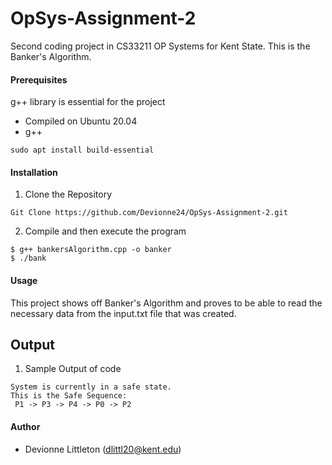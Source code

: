 # OpSys-Assignment-2
Second coding project in CS33211 OP Systems for Kent State. This is the Banker's Algorithm.

#### Prerequisites 
g++ library is essential for the project
  - Compiled on Ubuntu 20.04
  - g++


```
sudo apt install build-essential
```

#### Installation
1. Clone the Repository
```
Git Clone https://github.com/Devionne24/OpSys-Assignment-2.git
```
2. Compile and then execute the program
```
$ g++ bankersAlgorithm.cpp -o banker
$ ./bank
```

#### Usage
This project shows off Banker's Algorithm and proves to be able to read the necessary data from the input.txt file that was created. 

## Output
1. Sample Output of code
```
System is currently in a safe state.
This is the Safe Sequence:
 P1 -> P3 -> P4 -> P0 -> P2
```

#### Author 
  - Devionne Littleton (dlittl20@kent.edu)

